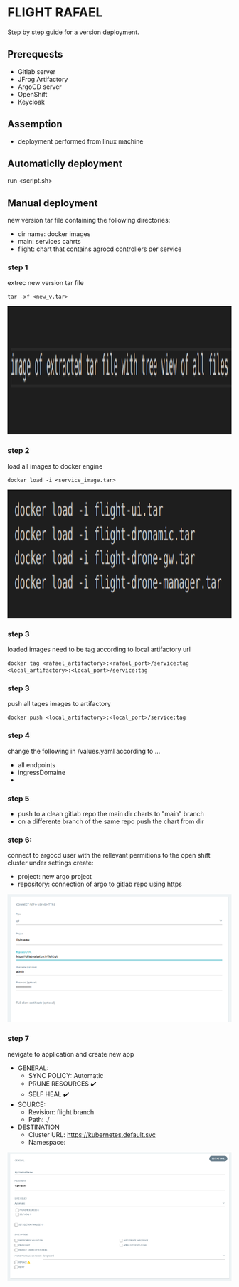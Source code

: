 # FLIGHT RAFAEL

Step by step guide for a version deployment.

## Prerequests

* Gitlab server
* JFrog Artifactory
* ArgoCD server 
* OpenShift
* Keycloak

## Assemption

* deployment performed from linux machine

## Automaticlly deployment
run <script.sh>

## Manual deployment

new version tar file  containing the following directories:
* dir name: docker images
* main: services cahrts 
* flight: chart that contains agrocd controllers per service 

### step 1

extrec new version tar file

```
tar -xf <new_v.tar>
```
<p>
<img src="https://github.com/doronamsalem/docs/blob/main/png/tar_example.png" alt="Extracted file example"
  width="686" height="289">
</p>
   
### step 2 

load all images to docker engine

```
docker load -i <service_image.tar>
```
<p>
<img src="https://github.com/doronamsalem/docs/blob/main/png/docker_load.png" alt="docker load for all images together"
  width="686" height="289">
</p>

### step 3

loaded images need to be tag according to local artifactory url

```
docker tag <rafael_artifactory>:<rafael_port>/service:tag  <local_artifactory>:<local_port>/service:tag
```

### step 3

push all tages images to artifactory

```
docker push <local_artifactory>:<local_port>/service:tag
```

### step 4

change the following in <flight>/values.yaml according to ...
* all endpoints
* ingressDomaine
* 

### step 5

* push to a clean gitlab repo the main dir charts to "main" branch
* on a differente branch of the same repo push the chart from <flight> dir 

### step 6:

connect to argocd user with the rellevant permitions to the open shift cluster
under settings create:

* project: new argo project 
* repository: connection of argo to gitlab repo using https

<p align="center">
<img src="https://github.com/doronamsalem/docs/blob/main/png/argo-repository.png" alt="argo repository"
  width="686" height="289">
</p>

### step 7

nevigate to application and create new app
* GENERAL:
  * SYNC POLICY: Automatic
  * PRUNE RESOURCES :heavy_check_mark:
  * SELF HEAL :heavy_check_mark:
* SOURCE:
  * Revision: flight branch
  * Path: ./
* DESTINATION
  * Cluster URL: https://kubernetes.default.svc
  * Namespace: 

<p>
<img src="https://github.com/doronamsalem/docs/blob/main/png/app_of_apps.png" alt="app of apps"
  width="686" height="289">
</p>
